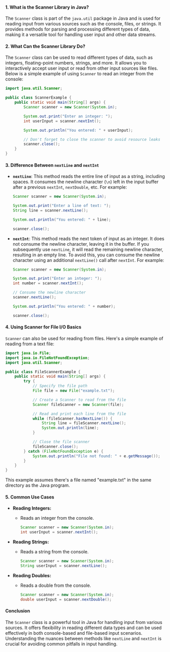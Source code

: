 

#### 1. What is the Scanner Library in Java?

The `Scanner` class is part of the `java.util` package in Java and is used for reading input from various sources such as the console, files, or strings. It provides methods for parsing and processing different types of data, making it a versatile tool for handling user input and other data streams.

#### 2. What Can the Scanner Library Do?

The `Scanner` class can be used to read different types of data, such as integers, floating-point numbers, strings, and more. It allows you to interactively accept user input or read from other input sources like files. Below is a simple example of using `Scanner` to read an integer from the console:

```java
import java.util.Scanner;

public class ScannerExample {
    public static void main(String[] args) {
        Scanner scanner = new Scanner(System.in);

        System.out.print("Enter an integer: ");
        int userInput = scanner.nextInt();

        System.out.println("You entered: " + userInput);

        // Don't forget to close the scanner to avoid resource leaks
        scanner.close();
    }
}
```

#### 3. Difference Between `nextLine` and `nextInt`

- **`nextLine`**: This method reads the entire line of input as a string, including spaces. It consumes the newline character (`\n`) left in the input buffer after a previous `nextInt`, `nextDouble`, etc. For example:

    ```java
    Scanner scanner = new Scanner(System.in);

    System.out.print("Enter a line of text: ");
    String line = scanner.nextLine();

    System.out.println("You entered: " + line);

    scanner.close();
    ```

- **`nextInt`**: This method reads the next token of input as an integer. It does not consume the newline character, leaving it in the buffer. If you subsequently use `nextLine`, it will read the remaining newline character, resulting in an empty line. To avoid this, you can consume the newline character using an additional `nextLine()` call after `nextInt`. For example:

    ```java
    Scanner scanner = new Scanner(System.in);

    System.out.print("Enter an integer: ");
    int number = scanner.nextInt();

    // Consume the newline character
    scanner.nextLine();

    System.out.println("You entered: " + number);

    scanner.close();
    ```

#### 4. Using Scanner for File I/O Basics

`Scanner` can also be used for reading from files. Here's a simple example of reading from a text file:

```java
import java.io.File;
import java.io.FileNotFoundException;
import java.util.Scanner;

public class FileScannerExample {
    public static void main(String[] args) {
        try {
            // Specify the file path
            File file = new File("example.txt");

            // Create a Scanner to read from the file
            Scanner fileScanner = new Scanner(file);

            // Read and print each line from the file
            while (fileScanner.hasNextLine()) {
                String line = fileScanner.nextLine();
                System.out.println(line);
            }

            // Close the file scanner
            fileScanner.close();
        } catch (FileNotFoundException e) {
            System.out.println("File not found: " + e.getMessage());
        }
    }
}
```

This example assumes there's a file named "example.txt" in the same directory as the Java program.

#### 5. Common Use Cases

- **Reading Integers:**
  - Reads an integer from the console.

    ```java
    Scanner scanner = new Scanner(System.in);
    int userInput = scanner.nextInt();
    ```

- **Reading Strings:**
  - Reads a string from the console.

    ```java
    Scanner scanner = new Scanner(System.in);
    String userInput = scanner.nextLine();
    ```

- **Reading Doubles:**
  - Reads a double from the console.

    ```java
    Scanner scanner = new Scanner(System.in);
    double userInput = scanner.nextDouble();
    ```

#### Conclusion

The `Scanner` class is a powerful tool in Java for handling input from various sources. It offers flexibility in reading different data types and can be used effectively in both console-based and file-based input scenarios. Understanding the nuances between methods like `nextLine` and `nextInt` is crucial for avoiding common pitfalls in input handling.